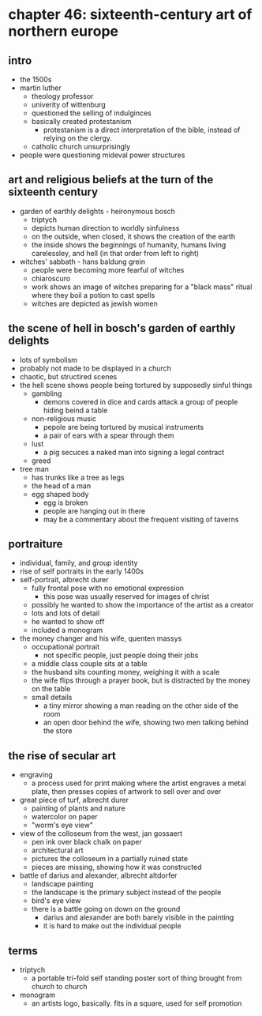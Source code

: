 # chapter 46: sixteenth-century art of northern europe
## intro
- the 1500s
- martin luther
  - theology professor
  - univerity of wittenburg
  - questioned the selling of indulginces
  - basically created protestanism
    - protestanism is a direct interpretation of the bible, instead of relying on the clergy.
  - catholic church unsurprisingly 
- people were questioning mideval power structures
## art and religious beliefs at the turn of the sixteenth century
- garden of earthly delights - heironymous bosch
  - triptych
  - depicts human direction to worldly sinfulness
  - on the outside, when closed, it shows the creation of the earth
  - the inside shows the beginnings of humanity, humans living carelessley, and hell (in that order from left to right)
- witches' sabbath - hans baldung grein
  - people were becoming more fearful of witches
  - chiaroscuro
  - work shows an image of witches preparing for a "black mass" ritual where they boil a potion to cast spells
  - witches are depicted as jewish women
## the scene of hell in bosch's garden of earthly delights
- lots of symbolism
- probably not made to be displayed in a church
- chaotic, but structired scenes
- the hell scene shows people being tortured by supposedly sinful things
  - gambling
    - demons covered in dice and cards attack a group of people hiding beind a table
  - non-religious music
    - pepole are being tortured by musical instruments
    - a pair of ears with a spear through them
  - lust
    - a pig secuces a naked man into signing a legal contract
  - greed
- tree man
  - has trunks like a tree as legs
  - the head of a man 
  - egg shaped body
    - egg is broken
    - people are hanging out in there
    - may be a commentary about the frequent visiting of taverns
## portraiture
- individual, family, and group identity
- rise of self portraits in the early 1400s
- self-portrait, albrecht durer
  - fully frontal pose with no emotional expression
    - this pose was usually reserved for images of christ
  - possibly he wanted to show the importance of the artist as a creator
  - lots and lots of detail
  - he wanted to show off
  - included a monogram
- the money changer and his wife, quenten massys
  - occupational portrait
    - not specific people, just people doing their jobs
  - a middle class couple sits at a table
  - the husband sits counting money, weighing it with a scale
  - the wife flips through a prayer book, but is distracted by the money on the table
  - small details
    - a tiny mirror showing a man reading on the other side of the room
    - an open door behind the wife, showing two men talking behind the store
## the rise of secular art
- engraving
  - a process used for print making where the artist engraves a metal plate, then presses copies of artwork to sell over and over
- great piece of turf, albrecht durer
  - painting of plants and nature
  - watercolor on paper
  - "worm's eye view"
- view of the colloseum from the west, jan gossaert
  - pen ink over black chalk on paper
  - architectural art
  - pictures the colloseum in a partially ruined state
  - pieces are missing, showing how it was constructed
- battle of darius and alexander, albrecht altdorfer
  - landscape painting
  - the landscape is the primary subject instead of the people
  - bird's eye view
  - there is a battle going on down on the ground
    - darius and alexander are both barely visible in the painting
    - it is hard to make out the individual people
## terms
- triptych
  - a portable tri-fold self standing poster sort of thing brought from church to church
- monogram
  - an artists logo, basically. fits in a square, used for self promotion